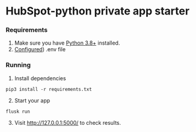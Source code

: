 # HubSpot-python private app starter

### Requirements

1. Make sure you have [Python 3.8+](https://www.python.org/downloads/) installed.
2. [Configured](https://github.com/HubSpot/private-app-starter/blob/main/README.md#how-to-run-locally)) .env file

### Running

1. Install dependencies

```
pip3 install -r requirements.txt
```

2. Start your app

```
flusk run
```

3. Visit http://127.0.0.1:5000/ to check results.
